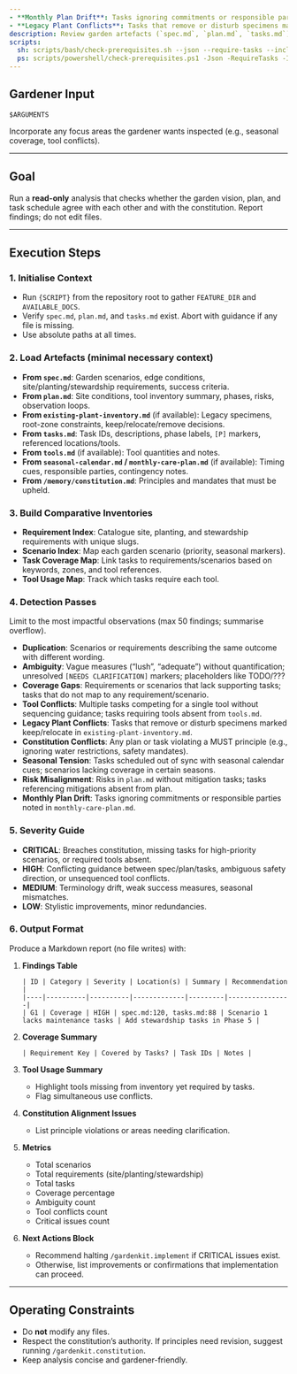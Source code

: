 ```yaml
---
- **Monthly Plan Drift**: Tasks ignoring commitments or responsible parties noted in `monthly-care-plan.md`.  
- **Legacy Plant Conflicts**: Tasks that remove or disturb specimens marked keep/relocate in `existing-plant-inventory.md`.  
description: Review garden artefacts (`spec.md`, `plan.md`, `tasks.md`) after task generation to surface inconsistencies before implementation.
scripts:
  sh: scripts/bash/check-prerequisites.sh --json --require-tasks --include-tasks
  ps: scripts/powershell/check-prerequisites.ps1 -Json -RequireTasks -IncludeTasks
---
```


## Gardener Input

```text
$ARGUMENTS
```

Incorporate any focus areas the gardener wants inspected (e.g., seasonal coverage, tool conflicts).

---

## Goal

Run a **read-only** analysis that checks whether the garden vision, plan, and task schedule agree with each other and with the constitution. Report findings; do not edit files.

---

## Execution Steps

### 1. Initialise Context

- Run `{SCRIPT}` from the repository root to gather `FEATURE_DIR` and `AVAILABLE_DOCS`.  
- Verify `spec.md`, `plan.md`, and `tasks.md` exist. Abort with guidance if any file is missing.  
- Use absolute paths at all times.

### 2. Load Artefacts (minimal necessary context)

- **From `spec.md`**: Garden scenarios, edge conditions, site/planting/stewardship requirements, success criteria.  
- **From `plan.md`**: Site conditions, tool inventory summary, phases, risks, observation loops.  
- **From `existing-plant-inventory.md`** (if available): Legacy specimens, root-zone constraints, keep/relocate/remove decisions.  
- **From `tasks.md`**: Task IDs, descriptions, phase labels, `[P]` markers, referenced locations/tools.  
- **From `tools.md`** (if available): Tool quantities and notes.  
- **From `seasonal-calendar.md` / `monthly-care-plan.md`** (if available): Timing cues, responsible parties, contingency notes.  
- **From `/memory/constitution.md`**: Principles and mandates that must be upheld.

### 3. Build Comparative Inventories

- **Requirement Index**: Catalogue site, planting, and stewardship requirements with unique slugs.  
- **Scenario Index**: Map each garden scenario (priority, seasonal markers).  
- **Task Coverage Map**: Link tasks to requirements/scenarios based on keywords, zones, and tool references.  
- **Tool Usage Map**: Track which tasks require each tool.

### 4. Detection Passes

Limit to the most impactful observations (max 50 findings; summarise overflow).

- **Duplication**: Scenarios or requirements describing the same outcome with different wording.  
- **Ambiguity**: Vague measures (“lush”, “adequate”) without quantification; unresolved `[NEEDS CLARIFICATION]` markers; placeholders like TODO/???  
- **Coverage Gaps**: Requirements or scenarios that lack supporting tasks; tasks that do not map to any requirement/scenario.  
- **Tool Conflicts**: Multiple tasks competing for a single tool without sequencing guidance; tasks requiring tools absent from `tools.md`.  
- **Legacy Plant Conflicts**: Tasks that remove or disturb specimens marked keep/relocate in `existing-plant-inventory.md`.  
- **Constitution Conflicts**: Any plan or task violating a MUST principle (e.g., ignoring water restrictions, safety mandates).  
- **Seasonal Tension**: Tasks scheduled out of sync with seasonal calendar cues; scenarios lacking coverage in certain seasons.  
- **Risk Misalignment**: Risks in `plan.md` without mitigation tasks; tasks referencing mitigations absent from plan.
- **Monthly Plan Drift**: Tasks ignoring commitments or responsible parties noted in `monthly-care-plan.md`.  

### 5. Severity Guide

- **CRITICAL**: Breaches constitution, missing tasks for high-priority scenarios, or required tools absent.  
- **HIGH**: Conflicting guidance between spec/plan/tasks, ambiguous safety direction, or unsequenced tool conflicts.  
- **MEDIUM**: Terminology drift, weak success measures, seasonal mismatches.  
- **LOW**: Stylistic improvements, minor redundancies.

### 6. Output Format

Produce a Markdown report (no file writes) with:

1. **Findings Table**
   ```
   | ID | Category | Severity | Location(s) | Summary | Recommendation |
   |----|----------|----------|-------------|---------|----------------|
   | G1 | Coverage | HIGH | spec.md:120, tasks.md:88 | Scenario 1 lacks maintenance tasks | Add stewardship tasks in Phase 5 |
   ```

2. **Coverage Summary**
   ```
   | Requirement Key | Covered by Tasks? | Task IDs | Notes |
   ```

3. **Tool Usage Summary**
   - Highlight tools missing from inventory yet required by tasks.  
   - Flag simultaneous use conflicts.

4. **Constitution Alignment Issues**
   - List principle violations or areas needing clarification.

5. **Metrics**
   - Total scenarios  
   - Total requirements (site/planting/stewardship)  
   - Total tasks  
   - Coverage percentage  
   - Ambiguity count  
   - Tool conflicts count  
   - Critical issues count

6. **Next Actions Block**
   - Recommend halting `/gardenkit.implement` if CRITICAL issues exist.  
   - Otherwise, list improvements or confirmations that implementation can proceed.

---

## Operating Constraints

- Do **not** modify any files.  
- Respect the constitution’s authority. If principles need revision, suggest running `/gardenkit.constitution`.  
- Keep analysis concise and gardener-friendly.
